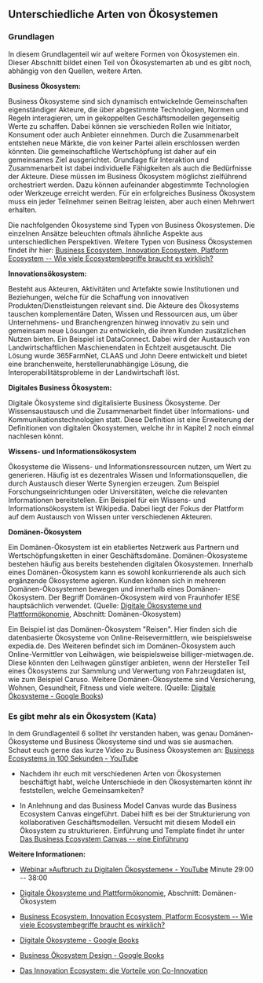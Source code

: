 ## Unterschiedliche Arten von Ökosystemen

### Grundlagen

In diesem Grundlagenteil wir auf weitere Formen von Ökosystemen ein. Dieser Abschnitt bildet einen Teil von Ökosystemarten ab und es gibt noch, abhängig von den Quellen, weitere Arten.

**Business Ökosystem:**

Business Ökosysteme sind sich dynamisch entwickelnde Gemeinschaften eigenständiger Akteure, die über abgestimmte Technologien, Normen und Regeln interagieren, um in gekoppelten Geschäftsmodellen gegenseitig Werte zu schaffen. Dabei können sie verschieden Rollen wie Initiator, Konsument oder auch Anbieter einnehmen. Durch die Zusammenarbeit entstehen neue Märkte, die von keiner Partei allein erschlossen werden könnten. Die gemeinschaftliche Wertschöpfung ist daher auf ein gemeinsames Ziel ausgerichtet. Grundlage für Interaktion und Zusammenarbeit ist dabei individuelle Fähigkeiten als auch die Bedürfnisse der Akteure. Diese müssen im Business Ökosystem möglichst zielführend orchestriert werden. Dazu können aufeinander abgestimmte Technologien oder Werkzeuge erreicht werden. Für ein erfolgreiches Business Ökosystem muss ein jeder Teilnehmer seinen Beitrag leisten, aber auch einen Mehrwert erhalten. 

Die nachfolgenden Ökosysteme sind Typen von Business Ökosystemen. Die einzelnen Ansätze beleuchten oftmals ähnliche Aspekte aus unterschiedlichen Perspektiven. Weitere Typen von Business Ökosystemen findet ihr hier: [Business Ecosystem, Innovation Ecosystem, Platform Ecosystem -- Wie viele Ecosystembegriffe braucht es wirklich?](https://ccecosystems.news/business-ecosytem-innovation-ecosystem-platform-ecosystem-wie-viele-ecosystembegriffe-braucht-es-wirklich/)

**Innovationsökosystem:**

Besteht aus Akteuren, Aktivitäten und Artefakte sowie Institutionen und Beziehungen, welche für die Schaffung von innovativen Produkten/Dienstleistungen relevant sind. Die Akteure des Ökosystems tauschen komplementäre Daten, Wissen und Ressourcen aus, um über Unternehmens- und Branchengrenzen hinweg innovativ zu sein und gemeinsam neue Lösungen zu entwickeln, die ihren Kunden zusätzlichen Nutzen bieten. Ein Beispiel ist DataConnect. Dabei wird der Austausch von Landwirtschaftlichen Maschienendaten in Echtzeit ausgetauscht. Die Lösung wurde 365FarmNet, CLAAS und John Deere entwickelt und bietet eine branchenweite, herstellerunabhängige Lösung, die Interoperabilitätsprobleme in der Landwirtschaft löst.

**Digitales Business Ökosystem:**

Digitale Ökosysteme sind digitalisierte Business Ökosysteme. Der Wissensaustausch und die Zusammenarbeit findet über Informations- und Kommunikationstechnologien statt. Diese Definition ist eine Erweiterung der Definitionen von digitalen Ökosystemen, welche ihr in Kapitel 2 noch einmal nachlesen könnt.

**Wissens- und Informationsökosystem**

Ökosysteme die Wissens- und Informationsressourcen nutzen, um Wert zu generieren. Häufig ist es dezentrales Wissen und Informationsquellen, die durch Austausch dieser Werte Synergien erzeugen. Zum Beispiel Forschungseinrichtungen oder Universitäten, welche die relevanten Informationen bereitstellen. Ein Beispiel für ein Wissens- und Informationsökosystem ist Wikipedia. Dabei liegt der Fokus der Plattform auf dem Austausch von Wissen unter verschiedenen Akteuren.

**Domänen-Ökosystem**

Ein Domänen-Ökosystem ist ein etabliertes Netzwerk aus Partnern und Wertschöpfungsketten in einer Geschäftsdomäne. Domänen-Ökosysteme bestehen häufig aus bereits bestehenden digitalen Ökosystemen. Innerhalb eines Domänen-Ökosystem kann es sowohl konkurrierende als auch sich ergänzende Ökosysteme agieren. Kunden können sich in mehreren Domänen-Ökosystemen bewegen und innerhalb eines Domänen-Ökosystem. Der Begriff Domänen-Ökosystem wird von Fraunhofer IESE hauptsächlich verwendet.  (Quelle: [Digitale Ökosysteme und Plattformökonomie](https://www.informatik-aktuell.de/management-und-recht/digitalisierung/digitale-oekosysteme-und-plattformoekonomie.html), Abschnitt: Domänen-Ökosystem)

Ein Beispiel ist das Domänen-Ökosystem "Reisen". Hier finden sich die datenbasierte Ökosysteme von Online-Reisevermittlern, wie beispielsweise expedia.de. Des Weiteren befindet sich im Domänen-Ökosystem auch Online-Vermittler von Leihwägen, wie beispielsweise billiger-mietwagen.de. Diese könnten den Leihwagen günstiger anbieten, wenn der Hersteller Teil eines Ökosystems zur Sammlung und Verwertung von Fahrzeugdaten ist, wie zum Beispiel Caruso. Weitere Domänen-Ökosysteme sind Versicherung, Wohnen, Gesundheit, Fitness und viele weitere. (Quelle: [Digitale Ökosysteme - Google Books](https://www.google.de/books/edition/Digitale_%C3%96kosysteme/O68vEAAAQBAJ?hl=de&gbpv=0))

### Es gibt mehr als ein Ökosystem (Kata)

In dem Grundlagenteil 6 solltet ihr verstanden haben, was genau Domänen-Ökosysteme und Business Ökosysteme sind und was sie ausmachen. Schaut euch gerne das kurze Video zu Business Ökosystemen an: [Business Ecosystems in 100 Sekunden - YouTube](https://www.youtube.com/watch?v=6HZkGgY52cE)

- Nachdem ihr euch mit verschiedenen Arten von Ökosystemen beschäftigt habt, welche Unterschiede in den Ökosystemarten könnt ihr feststellen, welche Gemeinsamkeiten?

- In Anlehnung and das Business Model Canvas wurde das Business Ecosystem Canvas eingeführt. Dabei hilft es bei der Strukturierung von kollaborativen Geschäftsmodellen. Versucht mit diesem Modell ein Ökosystem zu strukturieren. Einführung und Template findet ihr unter [Das Business Ecosystem Canvas -- eine Einführung](https://ccecosystems.news/das-business-ecosystem-canvas-eine-einfuehrung/)

**Weitere Informationen:**

- [Webinar »Aufbruch zu Digitalen Ökosystemen« - YouTube](https://www.youtube.com/watch?v=gVdtVa8Tp1Y) Minute 29:00 -- 38:00

- [Digitale Ökosysteme und Plattformökonomie](https://www.informatik-aktuell.de/management-und-recht/digitalisierung/digitale-oekosysteme-und-plattformoekonomie.html), Abschnitt: Domänen-Ökosystem

- [Business Ecosystem, Innovation Ecosystem, Platform Ecosystem -- Wie viele Ecosystembegriffe braucht es wirklich?](https://ccecosystems.news/business-ecosytem-innovation-ecosystem-platform-ecosystem-wie-viele-ecosystembegriffe-braucht-es-wirklich/)

- [Digitale Ökosysteme - Google Books](https://www.google.de/books/edition/Digitale_%C3%96kosysteme/O68vEAAAQBAJ?hl=de&gbpv=0)

- [Business Ökosystem Design - Google Books](https://www.google.de/books/edition/Business_%C3%96kosystem_Design/DHUvEAAAQBAJ?hl=de&gbpv=0)

- [Das Innovation Ecosystem: die Vorteile von Co-Innovation](https://www.zuehlke.com/de/insights/innovation-ecosystems-vorteile-datenbasierter-co-innovation)
